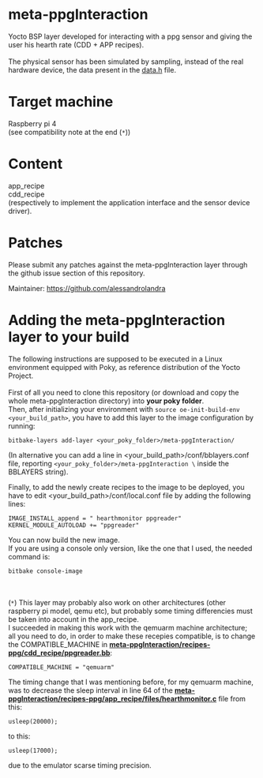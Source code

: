 # meta-ppgInteraction
Yocto BSP layer developed for interacting with a ppg sensor and giving the user his hearth rate (CDD + APP recipes). \
\
The physical sensor has been simulated by sampling, instead of the real hardware device, the data present in the [data.h](recipes-ppg/cdd_recipe/files/data.h) file.

Target machine
============

Raspberry pi 4 \
(see compatibility note at the end (`*`))

Content
============

app_recipe \
cdd_recipe \
(respectively to implement the application interface and the sensor device driver).


Patches
=======

Please submit any patches against the meta-ppgInteraction layer through the github issue section of this repository.

Maintainer: https://github.com/alessandrolandra

Adding the meta-ppgInteraction layer to your build
=================================================

The following instructions are supposed to be executed in a Linux environment equipped with Poky, as reference distribution of the Yocto Project. \
\
First of all you need to clone this repository (or download and copy the whole meta-ppgInteraction directory) into **your poky folder**. \
Then, after initializing your environment with
`source oe-init-build-env <your_build_path>`,
you have to add this layer to the image configuration by running:
```
bitbake-layers add-layer <your_poky_folder>/meta-ppgInteraction/
```
(In alternative you can add a line in <your_build_path>/conf/bblayers.conf file, reporting `<your_poky_folder>/meta-ppgInteraction \` inside the BBLAYERS string).

Finally, to add the newly create recipes to the image to be deployed, you have to edit <your_build_path>/conf/local.conf file by adding the following lines: 
```
IMAGE_INSTALL_append = " hearthmonitor ppgreader"
KERNEL_MODULE_AUTOLOAD += "ppgreader"
```

You can now build the new image. \
If you are using a console only version, like the one that I used, the needed command is:
```
bitbake console-image
```
\
\
(`*`) This layer may probably also work on other architectures (other raspberry pi model, qemu etc), but probably some timing differencies must be taken into account in the app_recipe. \
I succeeded in making this work with the qemuarm machine architecture; \
all you need to do, in order to make these recepies compatible, is to change the COMPATIBLE_MACHINE in [**meta-ppgInteraction/recipes-ppg/cdd_recipe/ppgreader.bb**](recipes-ppg/cdd_recipe/ppgreader.bb):
```
COMPATIBLE_MACHINE = "qemuarm"
```
The timing change that I was mentioning before, for my qemuarm machine, was to decrease the sleep interval in line 64 of the [**meta-ppgInteraction/recipes-ppg/app_recipe/files/hearthmonitor.c**](recipes-ppg/app_recipe/files/hearthmonitor.c) file from this:
```
usleep(20000);
```
to this:
```
usleep(17000);
```
due to the emulator scarse timing precision.

